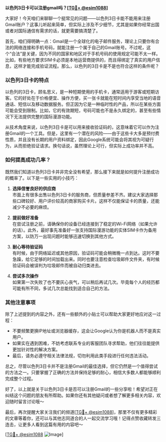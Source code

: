 **以色列3日卡可以注册gmail吗？[[TG💪+ @esim1088](https://t.me/s/esim1088)]**

大家好！今天咱们来聊聊一个挺常见的问题——以色列3日卡能不能用来注册Gmail账户？这事儿听起来简单，但实际上涉及不少细节，尤其是如果你经常出国或者对国际通信有需求的话，就更需要搞清楚了。

首先，咱们得明确一点：Gmail是一个全球化的电子邮件服务，理论上只要你有合法的网络连接和手机号码，就能注册一个属于自己的Gmail账号。不过呢，这个“合法”是关键，因为不同的国家和地区对于手机号码的使用规定可能不太一样。比如，有些地方要求SIM卡必须是本地运营商提供的，而且得绑定了真实的用户信息，这样才能完成验证流程。那么，以色列的3日卡是不是也符合这样的条件呢？

### 以色列3日卡的特点

以色列的3日卡，顾名思义，是一种短期使用的手机卡，通常适用于游客或短期访客。它的好处在于价格便宜、操作方便，买一张卡就能在短时间内享受当地的语音通话、短信以及移动数据服务。但正因为它是一种临时性的产品，所以在某些方面可能会受到限制。比如，它的有效期短，号码可能也不是永久绑定的，甚至有些情况下无法提供完整的国际漫游功能。

从技术角度来说，以色列3日卡是可以用来接收验证码的，这意味着它可以作为注册Gmail的一个工具。但是，这里有一个潜在的风险——由于这些卡大多是预付费性质，并且没有长期的用户资料绑定，因此Google系统可能会将其视为可疑行为，从而拒绝验证请求。换句话说，虽然理论上可行，但实际上成功率并不高。

### 如何提高成功几率？

既然我们知道以色列3日卡并非完全没有希望，那么接下来就是如何提升注册成功的概率了。以下是一些实用的小技巧：

1. **选择信誉良好的供应商**  
   市面上有很多出售以色列3日卡的服务商，但质量参差不齐。建议大家选择那些口碑较好、用户评价较高的商家购买卡片。这样不仅能保证卡的质量，还能减少不必要的麻烦。

2. **提前做好准备**  
   在尝试注册之前，请确保你的设备已经连接到了稳定的Wi-Fi网络（如果允许的话）。此外，最好事先准备好一张支持国际漫游功能的实体SIM卡作为备用方案，以防万一出现问题时能够迅速切换到其他方式。

3. **耐心等待验证码**  
   有时候，由于网络延迟或其他原因，验证码可能会稍微晚一点到达。这时不要急躁，给它足够的时间加载出来。同时也要注意检查垃圾邮件文件夹，有时候验证码会被误判为垃圾邮件而被自动归类进去。

4. **尝试多次操作**  
   如果第一次失败了也不要灰心丧气，可以稍后再试几次。毕竟每个人的经历都可能有所不同，多试几次总能找到适合自己的方法。

### 其他注意事项

除了上述提到的内容之外，还有一些额外的小贴士可以帮助大家更好地应对这一过程：

- 不要频繁更换IP地址或浏览器缓存，这会让Google认为你是机器人而不是真实用户。
- 如果实在遇到困难，不妨考虑联系专业的客服团队寻求帮助，他们往往能提供更加针对性的解决方案。
- 最后，请务必遵守相关法律法规，切勿利用此类手段进行任何违法活动。

总之，尽管以色列3日卡并不是注册Gmail的最佳选择，但它仍然是一个值得尝试的方法之一。只要掌握了正确的方法并保持足够的耐心，相信大多数人都能够顺利完成整个过程。

好了，以上就是关于以色列3日卡是否可以注册Gmail的一些分享啦！希望对正在纠结这个问题的朋友有所帮助。如果你还有其他疑问或者想了解更多相关内容，欢迎随时留言讨论哦～

最后，再次提醒大家关注我们的频道[[TG💪+ @esim1088](https://t.me/s/esim1088)]，那里不仅有更多精彩的文章等着你，还可以与其他志同道合的人一起交流学习哦！记得点赞收藏转发三连击，让更多人看到这篇有用的内容吧～  

[[TG💪+ @esim1088](https://t.me/s/esim1088) ![Image](https://i.postimg.cc/4NQfJmqS/Snipaste-2025-05-13-00-14-12.png)]